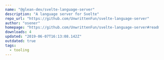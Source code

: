 ```yaml
---
name: "@glean-dev/svelte-language-server"
description: "A language server for Svelte"
repo_url: "https://github.com/UnwrittenFun/svelte-language-server"
author: "osener"
homepage: "https://github.com/UnwrittenFun/svelte-language-server#readme"
downloads: 4
updated: "2019-06-07T16:13:08.142Z"
outdated: true
tags: 
  - tooling
---
```

